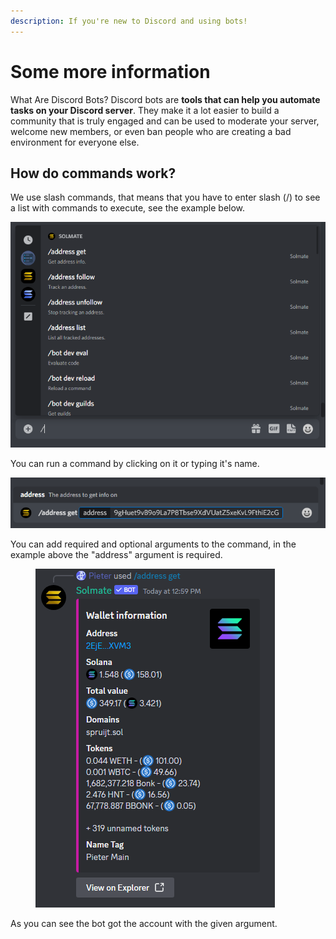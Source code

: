 ```yaml
---
description: If you're new to Discord and using bots!
---
```


# Some more information

What Are Discord Bots? Discord bots are **tools that can help you automate tasks on your Discord server**. They make it a lot easier to build a community that is truly engaged and can be used to moderate your server, welcome new members, or even ban people who are creating a bad environment for everyone else.



## How do commands work?

We use slash commands, that means that you have to enter slash (/) to see a list with commands to execute, see the example below.

![](<../.gitbook/assets/image (2) (1) (1) (1).png>)

You can run a command by clicking on it or typing it's name.

![](<../.gitbook/assets/image (4) (1) (1).png>)

You can add required and optional arguments to the command, in the example above the "address" argument is required.

<figure><img src="../.gitbook/assets/image (44).png" alt=""><figcaption></figcaption></figure>

As you can see the bot got the account with the given argument.
